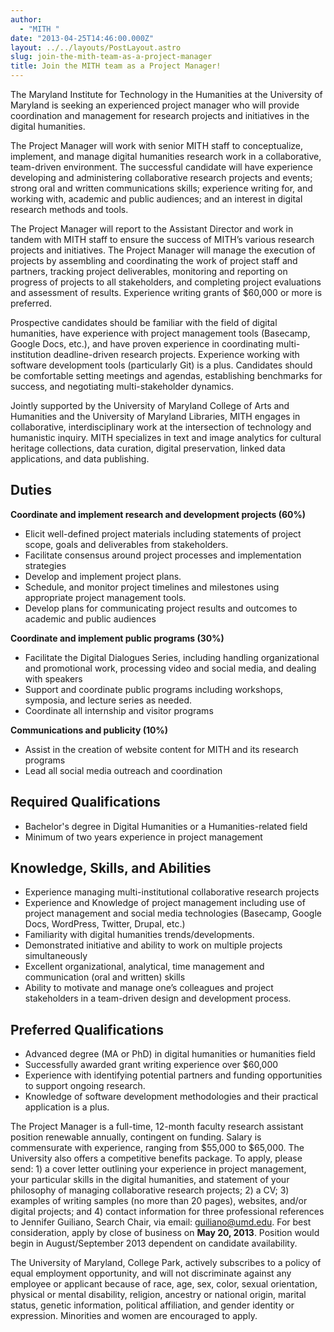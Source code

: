 ```yaml
---
author:
  - "MITH "
date: "2013-04-25T14:46:00.000Z"
layout: ../../layouts/PostLayout.astro
slug: join-the-mith-team-as-a-project-manager
title: Join the MITH team as a Project Manager!
---
```


The Maryland Institute for Technology in the Humanities at the University of Maryland is seeking an experienced project manager who will provide coordination and management for research projects and initiatives in the digital humanities.

The Project Manager will work with senior MITH staff to conceptualize, implement, and manage digital humanities research work in a collaborative, team-driven environment. The successful candidate will have experience developing and administering collaborative research projects and events; strong oral and written communications skills; experience writing for, and working with, academic and public audiences; and an interest in digital research methods and tools.

The Project Manager will report to the Assistant Director and work in tandem with MITH staff to ensure the success of MITH’s various research projects and initiatives. The Project Manager will manage the execution of projects by assembling and coordinating the work of project staff and partners, tracking project deliverables, monitoring and reporting on progress of projects to all stakeholders, and completing project evaluations and assessment of results. Experience writing grants of \$60,000 or more is preferred.

Prospective candidates should be familiar with the field of digital humanities, have experience with project management tools (Basecamp, Google Docs, etc.), and have proven experience in coordinating multi-institution deadline-driven research projects. Experience working with software development tools (particularly Git) is a plus. Candidates should be comfortable setting meetings and agendas, establishing benchmarks for success, and negotiating multi-stakeholder dynamics.

Jointly supported by the University of Maryland College of Arts and Humanities and the University of Maryland Libraries, MITH engages in collaborative, interdisciplinary work at the intersection of technology and humanistic inquiry. MITH specializes in text and image analytics for cultural heritage collections, data curation, digital preservation, linked data applications, and data publishing.

## Duties

**Coordinate and implement research and development projects (60%)**

- Elicit well-defined project materials including statements of project scope, goals and deliverables from stakeholders.
- Facilitate consensus around project processes and implementation strategies
- Develop and implement project plans.
- Schedule, and monitor project timelines and milestones using appropriate project management tools.
- Develop plans for communicating project results and outcomes to academic and public audiences

**Coordinate and implement public programs (30%)**

- Facilitate the Digital Dialogues Series, including handling organizational and promotional work, processing video and social media, and dealing with speakers
- Support and coordinate public programs including workshops, symposia, and lecture series as needed.
- Coordinate all internship and visitor programs

**Communications and publicity (10%)**

- Assist in the creation of website content for MITH and its research programs
- Lead all social media outreach and coordination

## Required Qualifications

- Bachelor's degree in Digital Humanities or a Humanities-related field
- Minimum of two years experience in project management

## Knowledge, Skills, and Abilities

- Experience managing multi-institutional collaborative research projects
- Experience and Knowledge of project management including use of project management and social media technologies (Basecamp, Google Docs, WordPress, Twitter, Drupal, etc.)
- Familiarity with digital humanities trends/developments.
- Demonstrated initiative and ability to work on multiple projects simultaneously
- Excellent organizational, analytical, time management and communication (oral and written) skills
- Ability to motivate and manage one’s colleagues and project stakeholders in a team-driven design and development process.

## Preferred Qualifications

- Advanced degree (MA or PhD) in digital humanities or humanities field
- Successfully awarded grant writing experience over \$60,000
- Experience with identifying potential partners and funding opportunities to support ongoing research.
- Knowledge of software development methodologies and their practical application is a plus.

The Project Manager is a full-time, 12-month faculty research assistant position renewable annually, contingent on funding. Salary is commensurate with experience, ranging from $55,000 to $65,000. The University also offers a competitive benefits package. To apply, please send: 1) a cover letter outlining your experience in project management, your particular skills in the digital humanities, and statement of your philosophy of managing collaborative research projects; 2) a CV; 3) examples of writing samples (no more than 20 pages), websites, and/or digital projects; and 4) contact information for three professional references to Jennifer Guiliano, Search Chair, via email: [guiliano@umd.edu](mailto:guiliano@umd.edu). For best consideration, apply by close of business on **May 20, 2013**. Position would begin in August/September 2013 dependent on candidate availability.

The University of Maryland, College Park, actively subscribes to a policy of equal employment opportunity, and will not discriminate against any employee or applicant because of race, age, sex, color, sexual orientation, physical or mental disability, religion, ancestry or national origin, marital status, genetic information, political affiliation, and gender identity or expression. Minorities and women are encouraged to apply.
